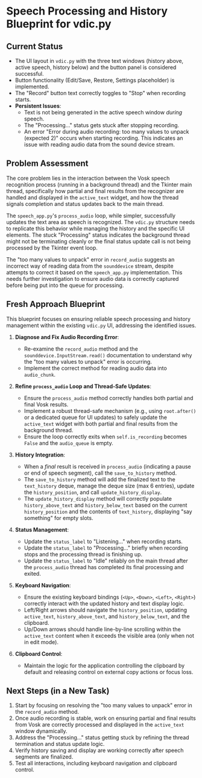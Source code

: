 # Speech Processing and History Blueprint for vdic.py

## Current Status

*   The UI layout in `vdic.py` with the three text windows (history above, active speech, history below) and the button panel is considered successful.
*   Button functionality (Edit/Save, Restore, Settings placeholder) is implemented.
*   The "Record" button text correctly toggles to "Stop" when recording starts.
*   **Persistent Issues**:
    *   Text is not being generated in the active speech window *during* speech.
    *   The "Processing..." status gets stuck after stopping recording.
    *   An error "Error during audio recording: too many values to unpack (expected 2)" occurs when starting recording. This indicates an issue with reading audio data from the sound device stream.

## Problem Assessment

The core problem lies in the interaction between the Vosk speech recognition process (running in a background thread) and the Tkinter main thread, specifically how partial and final results from the recognizer are handled and displayed in the `active_text` widget, and how the thread signals completion and status updates back to the main thread.

The `speech_app.py`'s `process_audio` loop, while simpler, successfully updates the text area as speech is recognized. The `vdic.py` structure needs to replicate this behavior while managing the history and the specific UI elements. The stuck "Processing" status indicates the background thread might not be terminating cleanly or the final status update call is not being processed by the Tkinter event loop.

The "too many values to unpack" error in `record_audio` suggests an incorrect way of reading data from the `sounddevice` stream, despite attempts to correct it based on the `speech_app.py` implementation. This needs further investigation to ensure audio data is correctly captured before being put into the queue for processing.

## Fresh Approach Blueprint

This blueprint focuses on ensuring reliable speech processing and history management within the existing `vdic.py` UI, addressing the identified issues.

1.  **Diagnose and Fix Audio Recording Error**:
    *   Re-examine the `record_audio` method and the `sounddevice.InputStream.read()` documentation to understand why the "too many values to unpack" error is occurring.
    *   Implement the correct method for reading audio data into `audio_chunk`.

2.  **Refine `process_audio` Loop and Thread-Safe Updates**:
    *   Ensure the `process_audio` method correctly handles both partial and final Vosk results.
    *   Implement a robust thread-safe mechanism (e.g., using `root.after()` or a dedicated queue for UI updates) to safely update the `active_text` widget with both partial and final results from the background thread.
    *   Ensure the loop correctly exits when `self.is_recording` becomes `False` and the `audio_queue` is empty.

3.  **History Integration**:
    *   When a *final* result is received in `process_audio` (indicating a pause or end of speech segment), call the `save_to_history` method.
    *   The `save_to_history` method will add the finalized text to the `text_history` deque, manage the deque size (max 6 entries), update the `history_position`, and call `update_history_display`.
    *   The `update_history_display` method will correctly populate `history_above_text` and `history_below_text` based on the current `history_position` and the contents of `text_history`, displaying "say something" for empty slots.

4.  **Status Management**:
    *   Update the `status_label` to "Listening..." when recording starts.
    *   Update the `status_label` to "Processing..." briefly when recording stops and the processing thread is finishing up.
    *   Update the `status_label` to "Idle" reliably on the main thread after the `process_audio` thread has completed its final processing and exited.

5.  **Keyboard Navigation**:
    *   Ensure the existing keyboard bindings (`<Up>`, `<Down>`, `<Left>`, `<Right>`) correctly interact with the updated history and text display logic.
    *   Left/Right arrows should navigate the `history_position`, updating `active_text`, `history_above_text`, and `history_below_text`, and the clipboard.
    *   Up/Down arrows should handle line-by-line scrolling within the `active_text` content when it exceeds the visible area (only when not in edit mode).

6.  **Clipboard Control**:
    *   Maintain the logic for the application controlling the clipboard by default and releasing control on external copy actions or focus loss.

## Next Steps (in a New Task)

1.  Start by focusing on resolving the "too many values to unpack" error in the `record_audio` method.
2.  Once audio recording is stable, work on ensuring partial and final results from Vosk are correctly processed and displayed in the `active_text` window dynamically.
3.  Address the "Processing..." status getting stuck by refining the thread termination and status update logic.
4.  Verify history saving and display are working correctly after speech segments are finalized.
5.  Test all interactions, including keyboard navigation and clipboard control.
